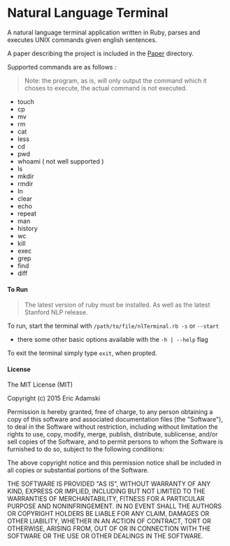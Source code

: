 # Natural Language Terminal

A natural language terminal application written in Ruby, parses and executes UNIX commands given english sentences.

A paper describing the project is included in the [Paper](https://github.com/ericadamski/nlTerminal/blob/master/paper/A_Natural_Language_Terminal.pdf) directory.

Supported commands are as follows :

>Note: the program, as is, will only output the command which it choses to execute, the actual command is not executed.

- touch
- cp
- mv
- rm
- cat
- less
- cd
- pwd
- whoami ( not well supported )
- ls
- mkdir
- rmdir
- ln
- clear
- echo
- repeat
- man
- history
- wc
- kill
- exec
- grep
- find
- diff

#### To Run

> The latest version of ruby must be installed. As well as the latest Stanford NLP release.

To run, start the terminal with `/path/to/file/nlTerminal.rb -s` or `--start`
- there some other basic options available with the `-h | --help` flag

To exit the terminal simply type `exit`, when propted.

#### License

The MIT License (MIT)

Copyright (c) 2015 Eric Adamski

Permission is hereby granted, free of charge, to any person obtaining a copy
of this software and associated documentation files (the "Software"), to deal
in the Software without restriction, including without limitation the rights
to use, copy, modify, merge, publish, distribute, sublicense, and/or sell
copies of the Software, and to permit persons to whom the Software is
furnished to do so, subject to the following conditions:

The above copyright notice and this permission notice shall be included in all
copies or substantial portions of the Software.

THE SOFTWARE IS PROVIDED "AS IS", WITHOUT WARRANTY OF ANY KIND, EXPRESS OR
IMPLIED, INCLUDING BUT NOT LIMITED TO THE WARRANTIES OF MERCHANTABILITY,
FITNESS FOR A PARTICULAR PURPOSE AND NONINFRINGEMENT. IN NO EVENT SHALL THE
AUTHORS OR COPYRIGHT HOLDERS BE LIABLE FOR ANY CLAIM, DAMAGES OR OTHER
LIABILITY, WHETHER IN AN ACTION OF CONTRACT, TORT OR OTHERWISE, ARISING FROM,
OUT OF OR IN CONNECTION WITH THE SOFTWARE OR THE USE OR OTHER DEALINGS IN THE
SOFTWARE.
